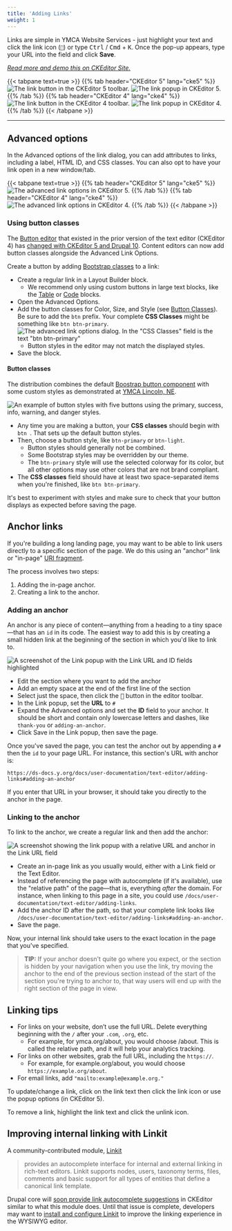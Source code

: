 ```yaml
---
title: 'Adding Links'
weight: 1
---
```


Links are simple in YMCA Website Services - just highlight your text and click the link icon (`🔗`) or type <kbd>Ctrl</kbd> / <kbd>Cmd</kbd> + <kbd>K</kbd>. Once the pop-up appears, type your URL into the field and click **Save**.

*[Read more and demo this on CKEditor Site.](https://ckeditor.com/docs/ckeditor5/latest/features/link.html)*

{{< tabpane text=true >}}
{{% tab header="CKEditor 5" lang="cke5" %}}
![The link button in the CKEditor 5 toolbar.](adding-links--cke5-toolbar.png "The link button in the CKEditor 5 toolbar.")
![The link popup in CKEditor 5.](adding-links--cke5-popup.png "The link popup in CKEditor 5.")
{{% /tab %}}
{{% tab header="CKEditor 4" lang="cke4" %}}
![The link button in the CKEditor 4 toolbar.](adding-links--cke4-toolbar.png "The link button in the CKEditor 4 toolbar.")
![The link popup in CKEditor 4.](adding-links--cke4-popup.png "The link popup in CKEditor 4.")
{{% /tab %}}
{{< /tabpane >}}

<hr />

## Advanced options

In the Advanced options of the link dialog, you can add attributes to links, including a label, HTML ID, and CSS classes. You can also opt to have your link open in a new window/tab.

{{< tabpane text=true >}}
{{% tab header="CKEditor 5" lang="cke5" %}}
![The advanced link options in CKEditor 5.](adding-links--cke5-advanced.png "The advanced link options in CKEditor 5.")
{{% /tab %}}
{{% tab header="CKEditor 4" lang="cke4" %}}
![The advanced link options in CKEditor 4.](adding-links--cke4-advanced.png "The advanced link options in CKEditor 4.")
{{% /tab %}}
{{< /tabpane >}}

### Using button classes

The [Button editor](../building-buttons) that existed in the prior version of the text editor (CKEditor 4) has [changed with CKEditor 5 and Drupal 10](https://www.drupal.org/project/editor_advanced_link/issues/3423208). Content editors can now add button classes alongside the Advanced Link Options.

Create a button by adding [Bootstrap classes](https://getbootstrap.com/docs/4.6/components/buttons/) to a link:

- Create a regular link in a Layout Builder block.
  - We recommend only using custom buttons in large text blocks, like the [Table](../../layout-builder/table) or [Code](../../layout-builder/code) blocks.
- Open the Advanced Options.
- Add the button classes for Color, Size, and Style (see [Button Classes](#button-classes)). Be sure to add the `btn` prefix. Your complete **CSS Classes** might be something like `btn btn-primary`. ![The advanced link options dialog. In the "CSS Classes" field is the text "btn btn-primary"](adding-links--bootstrap-button-options.png)
  - Button styles in the editor may not match the displayed styles.
- Save the block.

#### Button classes

The distribution combines the default [Boostrap button component](https://getbootstrap.com/docs/4.6/components/buttons/) with some custom styles as demonstrated at [YMCA Lincoln, NE](https://www.ymcalincoln.org/buttons).

![An example of button styles with five buttons using the primary, success, info, warning, and danger styles.](adding-links--button-example.png)

- Any time you are making a button, your **CSS classes** should begin with `btn `. That sets up the default button styles.
- Then, choose a button style, like `btn-primary` or `btn-light`.
  - Button styles should generally not be combined.
  - Some Bootstrap styles may be overridden by our theme.
  - The `btn-primary` style will use the selected colorway for its color, but all other options may use other colors that are not brand compliant.
- The **CSS classes** field should have at least two space-separated items when you're finished, like `btn btn-primary`.

It's best to experiment with styles and make sure to check that your button displays as expected before saving the page.

## Anchor links

If you're building a long landing page, you may want to be able to link users directly to a specific section of the page. We do this using an "anchor" link or "in-page" [URI fragment](https://en.wikipedia.org/wiki/URI_fragment).

The process involves two steps:

1. Adding the in-page anchor.
2. Creating a link to the anchor.

### Adding an anchor

An anchor is any piece of content—anything from a heading to a tiny space—that has an `id` in its code. The easiest way to add this is by creating a small hidden link at the beginning of the section in which you'd like to link to.

![A screenshot of the Link popup with the Link URL and ID fields highlighted](adding-links--adding-anchor.png)

- Edit the section where you want to add the anchor
- Add an empty space at the end of the first line of the section
- Select just the space, then click the <kbd>🔗</kbd> button in the editor toolbar.
- In the Link popup, set the **URL** to `#`
- Expand the Advanced options and set the **ID** field to your anchor. It should be short and contain only lowercase letters and dashes, like `thank-you` or `adding-an-anchor`.
- Click Save in the Link popup, then save the page.

Once you've saved the page, you can test the anchor out by appending a `#` then the `id` to your page URL. For instance, this section's URL with anchor is:

`https://ds-docs.y.org/docs/user-documentation/text-editor/adding-links#adding-an-anchor`

If you enter that URL in your browser, it should take you directly to the anchor in the page.

### Linking to the anchor

To link to the anchor, we create a regular link and then add the anchor:

![A screenshot showing the link popup with a relative URL and anchor in the Link URL field](adding-links--linking-to-anchor.png)

- Create an in-page link as you usually would, either with a Link field or the Text Editor.
- Instead of referencing the page with autocomplete (if it's available), use the "relative path" of the page—that is, everything _after_ the domain. For instance, when linking to this page in a site, you could use `/docs/user-documentation/text-editor/adding-links`.
- Add the anchor ID after the path, so that your complete link looks like `/docs/user-documentation/text-editor/adding-links#adding-an-anchor`.
- Save the page.

Now, your internal link should take users to the exact location in the page that you've specified.

> **TIP:** If your anchor doesn't quite go where you expect, or the section is hidden by your navigation when you use the link, try moving the anchor to the end of the previous section instead of the start of the section you're trying to anchor to, that way users will end up with the right section of the page in view.


## Linking tips

* For links on your website, don’t use the full URL. Delete everything beginning with the `/` after your `.com`, `.org`, etc.
  * For example, for ymca.org/about, you would choose /about. This is called the relative path, and it will help your analytics tracking.
* For links on other websites, grab the full URL, including the `https://`.
  * For example, for example.org/about, you would choose `https://example.org/about`.
* For email links, add `"mailto:example@example.org."`

To update/change a link, click on the link text then click the link icon or use the popup options (in CKEditor 5).

To remove a link, highlight the link text and click the unlink icon.

## Improving internal linking with Linkit

A community-contributed module, [Linkit](https://www.drupal.org/project/linkit)

> provides an autocomplete interface for internal and external linking in rich-text editors. Linkit supports nodes, users, taxonomy terms, files, comments and basic support for all types of entities that define a canonical link template.

Drupal core will [soon provide link autocomplete suggestions](https://www.drupal.org/project/drupal/issues/3317769) in CKEditor similar to what this module does. Until that issue is complete, developers may want to [install and configure Linkit](https://www.drupal.org/project/linkit) to improve the linking experience in the WYSIWYG editor.
